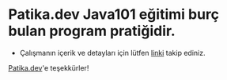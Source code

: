 # Patika.dev Java101 eğitimi burç bulan program pratiğidir.

* Çalışmanın içerik ve detayları için lütfen [linki](https://academy.patika.dev/courses/java101/pratik-burclar) takip ediniz.

[Patika.dev](https://www.patika.dev/tr)'e teşekkürler!